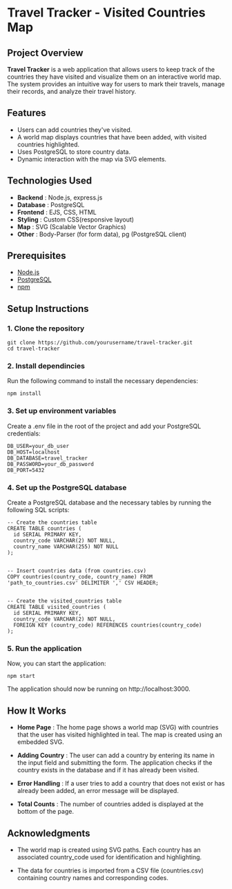 # Travel Tracker - Visited Countries Map

## Project Overview

**Travel Tracker** is a web application that allows users to keep track of the countries they have visited and visualize them on an interactive world map. The system provides an intuitive way for users to mark their travels, manage their records, and analyze their travel history.

## Features

- Users can add countries they've visited.
- A world map displays countries that have been added, with visited countries highlighted.
- Uses PostgreSQL to store country data.
- Dynamic interaction with the map via SVG elements.

## Technologies Used

- **Backend** : Node.js, express.js
- **Database** : PostgreSQL
- **Frontend** : EJS, CSS, HTML
- **Styling** : Custom CSS(responsive layout)
- **Map** : SVG (Scalable Vector Graphics)
- **Other** : Body-Parser (for form data), pg (PostgreSQL client)

## Prerequisites

- [Node.js](https://nodejs.org/en)
- [PostgreSQL](https://www.postgresql.org)
- [npm](https://www.npmjs.com)

## Setup Instructions

### 1. Clone the repository 

```
git clone https://github.com/yourusername/travel-tracker.git
cd travel-tracker
```

###  2. Install dependincies

Run the following command to install the necessary dependencies:

```
npm install
```

### 3. Set up environment variables 

Create a .env file in the root of the project and add your PostgreSQL credentials:

```
DB_USER=your_db_user
DB_HOST=localhost
DB_DATABASE=travel_tracker
DB_PASSWORD=your_db_password
DB_PORT=5432
```

### 4. Set up the PostgreSQL database

Create a PostgreSQL database and the necessary tables by running the following SQL scripts:

```
-- Create the countries table
CREATE TABLE countries (
  id SERIAL PRIMARY KEY,
  country_code VARCHAR(2) NOT NULL,
  country_name VARCHAR(255) NOT NULL
);


-- Insert countries data (from countries.csv)
COPY countries(country_code, country_name) FROM 'path_to_countries.csv' DELIMITER ',' CSV HEADER;


-- Create the visited_countries table
CREATE TABLE visited_countries (
  id SERIAL PRIMARY KEY,
  country_code VARCHAR(2) NOT NULL,
  FOREIGN KEY (country_code) REFERENCES countries(country_code)
);
```

### 5. Run the application

Now, you can start the application:

``` 
npm start
```

The application should now be running on http://localhost:3000.

## How It Works

- **Home Page** : The home page shows a world map (SVG) with countries that the user has visited highlighted in teal. The map is created using an embedded SVG.

- **Adding Country** : The user can add a country by entering its name in the input field and submitting the form. The application checks if the country exists in the database and if it has already been visited.

- **Error Handling** : If a user tries to add a country that does not exist or has already been added, an error message will be displayed.

- **Total Counts** : The number of countries added is displayed at the bottom of the page.

## Acknowledgments

- The world map is created using SVG paths. Each country has an associated country_code used for identification and highlighting.

- The data for countries is imported from a CSV file (countries.csv) containing country names and corresponding codes.


